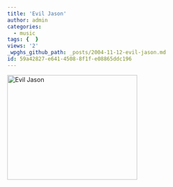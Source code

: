 ```yaml
---
title: 'Evil Jason'
author: admin
categories:
  - music
tags: {  }
views: '2'
_wpghs_github_path: _posts/2004-11-12-evil-jason.md
id: 59a42827-e641-4508-8f1f-e08865ddc196
---
```

<p><img alt="Evil Jason" src="http://www.mennoboy.com/chrisIMG_2656.JPG" width="299" height="241" /></p>
